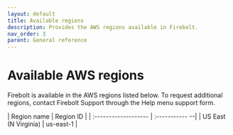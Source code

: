 ```yaml
---
layout: default
title: Available regions
description: Provides the AWS regions available in Firebolt.
nav_order: 3
parent: General reference
---
```


# Available AWS regions

Firebolt is available in the AWS regions listed below. To request additional regions, contact Firebolt Support through the Help menu support form. 

| Region name          | Region ID      |
| :------------------- | :----------- --|
| US East (N Virginia) | us-east-1      |
